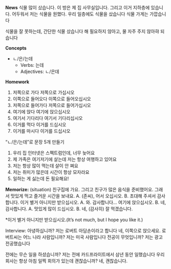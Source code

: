 **News**
식물 많이 샀습니다.
이 방은 제 집 사무실입니다. 그리고 이거 지하층에 있습니다. 어두워서 저는 식물을 원했다.
우리 일층에도 식물을 샀습니다
식물 가게는 가깝습니다

식물을 잘 못하는데, 간단한 식물 샀습니다
해 필요하지 않아고, 물 자주 주지 않아햐 되습니다

**Concepts**

- ㄴ/은/는데
  - Verbs: 는데
  - Adjectives: ㄴ/은데

**Homework**

1. 저쪽으로 가다
   저쪽으로 가십시오
2. 이쪽으로 들어오다
   이쪽으로 들어오십시오
3. 저쪽으로 들어가다
   저쪽으로 들어가십시오
4. 여기에 앉다
   여기에 앉으십시오
5. 여기서 기다리다
   여기서 기다리십시오
6. 이거를 먹다
   이거를 드십시오
7. 이거를 마시다
   이거를 드십시오

“ㄴ/은/는데”로 문장 5개 만들기

1. 우리 집 인터넷은 스펙트럼인데, 너무 늦어요
2. 제 가족은 여기저기에 살는데 저는 항상 여행하고 있어요
3. 저는 항상 많이 먹는데 살이 안 쪄요
4. 저는 취미가 많은데 시간이 항상 모자라요
5. 일하는 게 싫는데 돈 필요해요!

**Memorize:**
(situation) 친구집에 가요. 그리고 친구가 많은 음식을 준비했어요. 그래서 맛있게 먹고 즐거운 시간을 보내요.
A. (존씨), 어서 오십시오.
B. 초대해 주셔서 감사합니다. 이거 별거 아니지만 받으십시오.
A. 와. 감사합니다… 여기에 앉으십시오.
B. 네, 감사합니다.
A. 맛있게 많이 드십시오.
B. 네, (감사히) 잘 먹겠습니다.

\*이거 별거 아니지만 받으십시오.(It’s not much, but I hope you like it.)

Interview:
아녕하십니까? 저는 로버트 아담손이라고 합니다
네, 이쪽으로 앉으세요. 로버트씨는 어느 나라 사람입니까?
저는 미국 사람입니다
전공이 무엇입니까?
저는 광고 전공했습니다

전에는 무슨 일을 하셨습니까?
저는 전에 카드프라이트에서 삼년 동안 일했습니다
우리 회사는 항상 아침 일찍 회의가 있는데 괜찮습니까?
네, 괜찮습니다.
